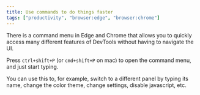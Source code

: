 ```yaml
---
title: Use commands to do things faster
tags: ["productivity", "browser:edge", "browser:chrome"]
---
```

There is a command menu in Edge and Chrome that allows you to quickly access many different features of DevTools without having to navigate the UI.

Press `ctrl+shift+P` (or `cmd+shift+P` on mac) to open the command menu, and just start typing.

You can use this to, for example, switch to a different panel by typing its name, change the color theme, change settings, disable javascript, etc.